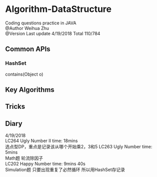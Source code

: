 # Algorithm-DataStructure
Coding questions practice in JAVA  
@Author Weihua Zhu  
@Version Last update 4/19/2018
Total 110/784
## Common APIs
### HashSet
contains(Object o)

## Key Algorithms


## Tricks


## Diary
4/19/2018   
LC264 Ugly Number II time: 18mins  
选点型DP，重点是记录该从哪个开始乘2，3和5
LC263 Ugly Number time: 5mins    
Math题 轮流除因子  
LC202 Happy Number time: 9mins 40s  
Simulation题 只要出现重复了必然循环 所以用HashSet存记录  



